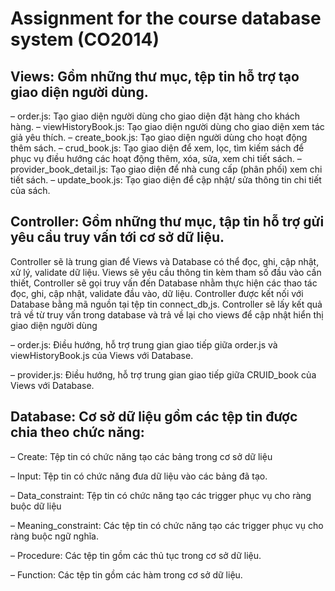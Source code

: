 

# Assignment for the course database system (CO2014)


## Views: Gồm những thư mục, tệp tin hỗ trợ tạo giao diện người dùng.
– order.js: Tạo giao diện người dùng cho giao diện đặt hàng cho khách hàng.
– viewHistoryBook.js: Tạo giao diện người dùng cho giao diện xem tác giả yêu thích.
– create_book.js: Tạo giao diện người dùng cho hoạt động thêm sách.
– crud_book.js: Tạo giao diện để xem, lọc, tìm kiếm sách để phục vụ điều hướng các hoạt động
thêm, xóa, sửa, xem chi tiết sách.
– provider_book_detail.js: Tạo giao diện để nhà cung cấp (phân phối) xem chi tiết sách.
– update_book.js: Tạo giao diện để cập nhật/ sửa thông tin chi tiết của sách.

## Controller: Gồm những thư mục, tập tin hỗ trợ gửi yêu cầu truy vấn tới cơ sở dữ liệu. 
Controller sẽ là trung gian để Views và Database có thể đọc, ghi, cập nhật, xử lý, validate dữ liệu. Views sẽ yêu cầu thông tin kèm tham số đầu vào cần thiết, Controller sẽ gọi truy vấn đến Database nhằm thực hiện các thao tác đọc, ghi, cập nhật, validate đầu vào, dữ liệu. Controller được kết nối với Database bằng mã nguồn tại tệp tin connect_db,js. Controller sẽ lấy kết quả trả về từ truy vấn trong database và trả về lại cho views để cập nhật hiển thị giao diện người dùng

– order.js: Điều hướng, hỗ trợ trung gian giao tiếp giữa order.js và viewHistoryBook.js của Views
với Database.

– provider.js: Điều hướng, hỗ trợ trung gian giao tiếp giữa CRUID_book của Views với Database.

## Database: Cơ sở dữ liệu gồm các tệp tin được chia theo chức năng:
– Create: Tệp tin có chức năng tạo các bảng trong cơ sở dữ liệu

– Input: Tệp tin có chức năng đưa dữ liệu vào các bảng đã tạo.

– Data_constraint: Tệp tin có chức năng tạo các trigger phục vụ cho ràng buộc dữ liệu

– Meaning_constraint: Các tệp tin có chức năng tạo các trigger phục vụ cho ràng buộc ngữ nghĩa.

– Procedure: Các tệp tin gồm các thủ tục trong cơ sở dữ liệu.

– Function: Các tệp tin gồm các hàm trong cơ sở dữ liệu.

